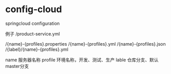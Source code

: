 # config-cloud
springcloud configuration

例子 
/product-service.yml

/{name}-{profiles}.properties
/{name}-{profiles}.yml
/{name}-{profiles}.json
/{label}/{name}-{profiles}.yml

name 服务器名称
profile 环境名称，开发、测试、生产
lable 仓库分支、默认master分支
